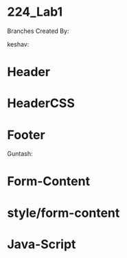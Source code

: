 # 224_Lab1
Branches Created By:

keshav:
# Header
# HeaderCSS
# Footer

Guntash: 
# Form-Content
# style/form-content
# Java-Script  